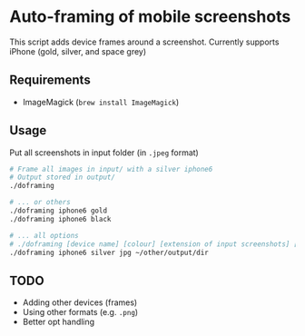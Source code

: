 # Auto-framing of mobile screenshots

This script adds device frames around a screenshot. Currently supports iPhone (gold, silver, and space grey)

## Requirements
- ImageMagick (`brew install ImageMagick`)

## Usage
Put all screenshots in input folder (in `.jpeg` format)
```bash
# Frame all images in input/ with a silver iphone6
# Output stored in output/
./doframing

# ... or others
./doframing iphone6 gold
./doframing iphone6 black

# ... all options
# ./doframing [device name] [colour] [extension of input screenshots] [output dir]
./doframing iphone6 silver jpg ~/other/output/dir

```

## TODO
- Adding other devices (frames)
- Using other formats (e.g. `.png`)
- Better opt handling
